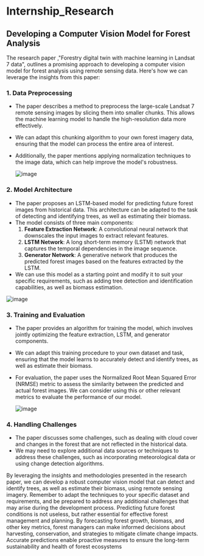 # Internship_Research
## Developing a Computer Vision Model for Forest Analysis

The research paper ,"Forestry digital twin with machine learning in Landsat 7 data", outlines a promising approach to developing a computer vision model for forest analysis using remote sensing data. Here's how we can leverage the insights from this paper:

### 1. Data Preprocessing
- The paper describes a method to preprocess the large-scale Landsat 7 remote sensing images by slicing them into smaller chunks. This allows the machine learning model to handle the high-resolution data more effectively.
- We can adapt this chunking algorithm to your own forest imagery data, ensuring that the model can process the entire area of interest.
- Additionally, the paper mentions applying normalization techniques to the image data, which can help improve the model's robustness.

   ![image](https://github.com/fedy-culer/Internship_Research/assets/151845761/3a181146-07b5-4872-a0b0-be930b3ae485)

### 2. Model Architecture
- The paper proposes an LSTM-based model for predicting future forest images from historical data. This architecture can be adapted to the  task of detecting and identifying trees, as well as estimating their biomass.
- The model consists of three main components:
  1. **Feature Extraction Network**: A convolutional neural network that downscales the input images to extract relevant features.
  2. **LSTM Network**: A long short-term memory (LSTM) network that captures the temporal dependencies in the image sequence.
  3. **Generator Network**: A generative network that produces the predicted forest images based on the features extracted by the LSTM.
- We can use this model as a starting point and modify it to suit your specific requirements, such as adding tree detection and identification capabilities, as well as biomass estimation.

![image](https://github.com/fedy-culer/Internship_Research/assets/151845761/ee78b1bd-16a6-4126-9a06-d4972a072351)


### 3. Training and Evaluation
- The paper provides an algorithm for training the model, which involves jointly optimizing the feature extraction, LSTM, and generator components.
- We can adapt this training procedure to your own dataset and task, ensuring that the model learns to accurately detect and identify trees, as well as estimate their biomass.
- For evaluation, the paper uses the Normalized Root Mean Squared Error (NRMSE) metric to assess the similarity between the predicted and actual forest images. We can consider using this or other relevant metrics to evaluate the performance of our model.

  ![image](https://github.com/fedy-culer/Internship_Research/assets/151845761/d49e89f5-3d57-47de-b58b-7734987aba2e)


### 4. Handling Challenges
- The paper discusses some challenges, such as dealing with cloud cover and changes in the forest that are not reflected in the historical data.
- We may need to explore additional data sources or techniques to address these challenges, such as incorporating meteorological data or using change detection algorithms.

By leveraging the insights and methodologies presented in the research paper, we can develop a robust computer vision model that can detect and identify trees, as well as estimate their biomass, using remote sensing imagery. Remember to adapt the techniques to your specific dataset and requirements, and be prepared to address any additional challenges that may arise during the development process.
Predicting future forest conditions is not useless, but rather essential for effective forest management and planning. By forecasting forest growth, biomass, and other key metrics, forest managers can make informed decisions about harvesting, conservation, and strategies to mitigate climate change impacts. Accurate predictions enable proactive measures to ensure the long-term sustainability and health of forest ecosystems

